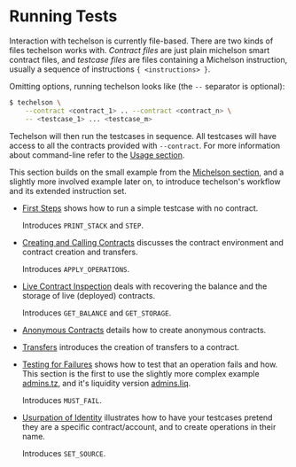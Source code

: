 # Running Tests

Interaction with techelson is currently file-based. There are two kinds of files techelson works
with. *Contract files* are just plain michelson smart contract files, and *testcase files* are
files containing a Michelson instruction, usually a sequence of instructions `{ <instructions> }`.

Omitting options, running techelson looks like (the `--` separator is optional):

```bash
$ techelson \
    --contract <contract_1> .. --contract <contract_n> \
    -- <testcase_1> ... <testcase_m>
```

Techelson will then run the testcases in sequence. All testcases will have access to all the
contracts provided with `--contract`. For more information about command-line refer to the [Usage
section].

This section builds on the small example from the [Michelson section], and a slightly more involved
example later on, to introduce techelson's workflow and its extended instruction set.

- [First Steps] shows how to run a simple testcase with no contract.

    Introduces `PRINT_STACK` and `STEP`.
- [Creating and Calling Contracts] discusses the contract environment and contract creation and
    transfers.

    Introduces `APPLY_OPERATIONS`.
- [Live Contract Inspection] deals with recovering the balance and the storage of live (deployed)
    contracts.

    Introduces `GET_BALANCE` and `GET_STORAGE`.
- [Anonymous Contracts] details how to create anonymous contracts.
- [Transfers] introduces the creation of transfers to a contract.
- [Testing for Failures] shows how to test that an operation fails and how. This section is the
    first to use the slightly more complex example [admins.tz], and it's liquidity version
    [admins.liq].

    Introduces `MUST_FAIL`.
- [Usurpation of Identity] illustrates how to have your testcases pretend they are a specific
    contract/account, and to create operations in their name.

    Introduces `SET_SOURCE`.

[Michelson section]: ../michelson/simple_example.md (A simple example in michelson)
[Usage section]: ../quick_ref/usage.md (Usage section)
[First Steps]: basic.md (First steps section)
[Creating and Calling Contracts]: contracts.md (Creating and calling contracts section)
[Live Contract Inspection]: inspection.md (Live contract inspection section)
[Anonymous Contracts]: anonymous.md (Anonymous contract section)
[Transfers]: transfers.md (Transfers section)
[Testing for Failures]: failures.md (Testing for failures section)
[Usurpation of Identity]: set_source.md (Usurpation of identity section)
[admins.tz]: ../../rsc/admins/contracts/admins.tz (The Admin michelson contract)
[admins.liq]: ../../rsc/admins/admins.liq (The Admin liquidity contract)